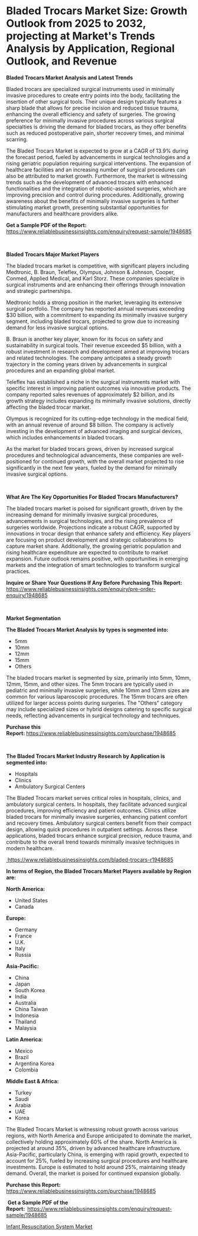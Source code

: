 <p><h1>Bladed Trocars Market Size: Growth Outlook from 2025 to 2032, projecting at Market's Trends Analysis by Application, Regional Outlook, and Revenue</h1></p><p><strong>Bladed Trocars Market Analysis and Latest Trends</strong></p>
<p><p>Bladed trocars are specialized surgical instruments used in minimally invasive procedures to create entry points into the body, facilitating the insertion of other surgical tools. Their unique design typically features a sharp blade that allows for precise incision and reduced tissue trauma, enhancing the overall efficiency and safety of surgeries. The growing preference for minimally invasive procedures across various surgical specialties is driving the demand for bladed trocars, as they offer benefits such as reduced postoperative pain, shorter recovery times, and minimal scarring.</p><p>The Bladed Trocars Market is expected to grow at a CAGR of 13.9% during the forecast period, fueled by advancements in surgical technologies and a rising geriatric population requiring surgical interventions. The expansion of healthcare facilities and an increasing number of surgical procedures can also be attributed to market growth. Furthermore, the market is witnessing trends such as the development of advanced trocars with enhanced functionalities and the integration of robotic-assisted surgeries, which are improving precision and control during procedures. Additionally, growing awareness about the benefits of minimally invasive surgeries is further stimulating market growth, presenting substantial opportunities for manufacturers and healthcare providers alike.</p></p>
<p><strong>Get a Sample PDF of the Report:&nbsp;</strong> <a href="https://www.reliablebusinessinsights.com/enquiry/request-sample/1948685?utm_campaign=2788&utm_medium=2&utm_source=Github&utm_content=ia&utm_term=04032025&utm_id=bladed-trocars">https://www.reliablebusinessinsights.com/enquiry/request-sample/1948685</a></p>
<p>&nbsp;</p>
<p><strong>Bladed Trocars Major Market Players</strong></p>
<p><p>The bladed trocars market is competitive, with significant players including Medtronic, B. Braun, Teleflex, Olympus, Johnson & Johnson, Cooper, Conmed, Applied Medical, and Karl Storz. These companies specialize in surgical instruments and are enhancing their offerings through innovation and strategic partnerships.</p><p>Medtronic holds a strong position in the market, leveraging its extensive surgical portfolio. The company has reported annual revenues exceeding $30 billion, with a commitment to expanding its minimally invasive surgery segment, including bladed trocars, projected to grow due to increasing demand for less invasive surgical options.</p><p>B. Braun is another key player, known for its focus on safety and sustainability in surgical tools. Their revenue exceeded $5 billion, with a robust investment in research and development aimed at improving trocars and related technologies. The company anticipates a steady growth trajectory in the coming years driven by advancements in surgical procedures and an expanding global market.</p><p>Teleflex has established a niche in the surgical instruments market with specific interest in improving patient outcomes via innovative products. The company reported sales revenues of approximately $2 billion, and its growth strategy includes expanding its minimally invasive solutions, directly affecting the bladed trocar market.</p><p>Olympus is recognized for its cutting-edge technology in the medical field, with an annual revenue of around $8 billion. The company is actively investing in the development of advanced imaging and surgical devices, which includes enhancements in bladed trocars.</p><p>As the market for bladed trocars grows, driven by increased surgical procedures and technological advancements, these companies are well-positioned for continued growth, with the overall market projected to rise significantly in the next few years, fueled by the demand for minimally invasive surgical options.</p></p>
<p>&nbsp;</p>
<p><strong>What Are The Key Opportunities For Bladed Trocars Manufacturers?</strong></p>
<p><p>The bladed trocars market is poised for significant growth, driven by the increasing demand for minimally invasive surgical procedures, advancements in surgical technologies, and the rising prevalence of surgeries worldwide. Projections indicate a robust CAGR, supported by innovations in trocar design that enhance safety and efficiency. Key players are focusing on product development and strategic collaborations to capture market share. Additionally, the growing geriatric population and rising healthcare expenditure are expected to contribute to market expansion. Future outlook remains positive, with opportunities in emerging markets and the integration of smart technologies to transform surgical practices.</p></p>
<p><strong>Inquire or Share Your Questions If Any Before Purchasing This Report:</strong> <a href="https://www.reliablebusinessinsights.com/enquiry/pre-order-enquiry/1948685?utm_campaign=2788&utm_medium=2&utm_source=Github&utm_content=ia&utm_term=04032025&utm_id=bladed-trocars">https://www.reliablebusinessinsights.com/enquiry/pre-order-enquiry/1948685</a></p>
<p>&nbsp;</p>
<p><strong>Market Segmentation</strong></p>
<p><strong>The Bladed Trocars Market Analysis by types is segmented into:</strong></p>
<p><ul><li>5mm</li><li>10mm</li><li>12mm</li><li>15mm</li><li>Others</li></ul></p>
<p><p>The bladed trocars market is segmented by size, primarily into 5mm, 10mm, 12mm, 15mm, and other sizes. The 5mm trocars are typically used in pediatric and minimally invasive surgeries, while 10mm and 12mm sizes are common for various laparoscopic procedures. The 15mm trocars are often utilized for larger access points during surgeries. The "Others" category may include specialized sizes or hybrid designs catering to specific surgical needs, reflecting advancements in surgical technology and techniques.</p></p>
<p><strong>Purchase this Report:&nbsp;</strong><a href="https://www.reliablebusinessinsights.com/purchase/1948685?utm_campaign=2788&utm_medium=2&utm_source=Github&utm_content=ia&utm_term=04032025&utm_id=bladed-trocars">https://www.reliablebusinessinsights.com/purchase/1948685</a></p>
<p>&nbsp;</p>
<p><strong>The Bladed Trocars Market Industry Research by Application is segmented into:</strong></p>
<p><ul><li>Hospitals</li><li>Clinics</li><li>Ambulatory Surgical Centers</li></ul></p>
<p><p>The Bladed Trocars market serves critical roles in hospitals, clinics, and ambulatory surgical centers. In hospitals, they facilitate advanced surgical procedures, improving efficiency and patient outcomes. Clinics utilize bladed trocars for minimally invasive surgeries, enhancing patient comfort and recovery times. Ambulatory surgical centers benefit from their compact design, allowing quick procedures in outpatient settings. Across these applications, bladed trocars enhance surgical precision, reduce trauma, and contribute to the overall trend towards minimally invasive techniques in modern healthcare.</p></p>
<p><a href="https://www.reliablebusinessinsights.com/bladed-trocars-r1948685?utm_campaign=2788&utm_medium=2&utm_source=Github&utm_content=ia&utm_term=04032025&utm_id=bladed-trocars">&nbsp;https://www.reliablebusinessinsights.com/bladed-trocars-r1948685</a></p>
<p><strong>In terms of Region, the Bladed Trocars Market Players available by Region are:</strong></p>
<p>
    <p> <strong> North America: </strong>
        <ul>
            <li>United States</li>
            <li>Canada</li>
        </ul>
        </p> 
    <p> <strong> Europe: </strong>
        <ul>
            <li>Germany</li>
            <li>France</li>
            <li>U.K.</li>
            <li>Italy</li>
            <li>Russia</li>
        </ul>
        </p> 
    <p> <strong> Asia-Pacific: </strong>
        <ul>
            <li>China</li>
            <li>Japan</li>
            <li>South Korea</li>
            <li>India</li>
            <li>Australia</li>
            <li>China Taiwan</li>
            <li>Indonesia</li>
            <li>Thailand</li>
            <li>Malaysia</li>
        </ul>
        </p> 
    <p> <strong> Latin America: </strong>
        <ul>
            <li>Mexico</li>
            <li>Brazil</li>
            <li>Argentina Korea</li>
            <li>Colombia</li>
        </ul>
        </p> 
    <p> <strong> Middle East & Africa: </strong>
        <ul>
            <li>Turkey</li>
            <li>Saudi</li>
            <li>Arabia</li>
            <li>UAE</li>
            <li>Korea</li>
        </ul>
    </p>
    </p>
<p><p>The Bladed Trocars Market is witnessing robust growth across various regions, with North America and Europe anticipated to dominate the market, collectively holding approximately 60% of the share. North America is projected at around 35%, driven by advanced healthcare infrastructure. Asia-Pacific, particularly China, is emerging with rapid growth, expected to account for 25%, fueled by increasing surgical procedures and healthcare investments. Europe is estimated to hold around 25%, maintaining steady demand. Overall, the market is poised for continued expansion globally.</p></p>
<p><strong>Purchase this Report: </strong><a href="https://www.reliablebusinessinsights.com/purchase/1948685?utm_campaign=2788&utm_medium=2&utm_source=Github&utm_content=ia&utm_term=04032025&utm_id=bladed-trocars">https://www.reliablebusinessinsights.com/purchase/1948685</a></p>
<p>&nbsp;<strong>Get a Sample PDF of the Report:&nbsp;&nbsp;</strong><a href="https://www.reliablebusinessinsights.com/enquiry/request-sample/1948685?utm_campaign=2788&utm_medium=2&utm_source=Github&utm_content=ia&utm_term=04032025&utm_id=bladed-trocars">https://www.reliablebusinessinsights.com/enquiry/request-sample/1948685</a></p>
<p><strong></strong></p>
<p><p><a href="https://github.com/tumacaakesha78/Market-Research-Report-List-1/blob/main/infant-resuscitation-system-market.md?utm_campaign=2788&utm_medium=2&utm_source=Github&utm_content=ia&utm_term=04032025&utm_id=bladed-trocars">Infant Resuscitation System Market</a></p></p>